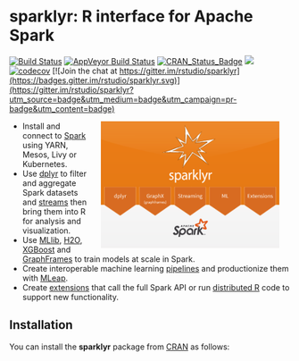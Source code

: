 sparklyr: R interface for Apache Spark
================

[![Build
Status](https://travis-ci.org/rstudio/sparklyr.svg?branch=master)](https://travis-ci.org/rstudio/sparklyr)
[![AppVeyor Build
Status](https://ci.appveyor.com/api/projects/status/github/rstudio/sparklyr?branch=master&svg=true)](https://ci.appveyor.com/project/JavierLuraschi/sparklyr)
[![CRAN\_Status\_Badge](https://www.r-pkg.org/badges/version/sparklyr)](https://cran.r-project.org/package=sparklyr)
<a href="https://www.r-pkg.org/pkg/sparklyr"><img src="https://cranlogs.r-pkg.org/badges/sparklyr?color=brightgreen" style=""></a>
[![codecov](https://codecov.io/gh/rstudio/sparklyr/branch/master/graph/badge.svg)](https://codecov.io/gh/rstudio/sparklyr)
[![Join the chat at
https://gitter.im/rstudio/sparklyr](https://badges.gitter.im/rstudio/sparklyr.svg)](https://gitter.im/rstudio/sparklyr?utm_source=badge&utm_medium=badge&utm_campaign=pr-badge&utm_content=badge)

<img src="tools/readme/sparklyr-illustration.png" width="320" align="right" style="margin-left: 20px; margin-right: 20px"/>

  - Install and connect to [Spark](http://spark.apache.org/) using YARN,
    Mesos, Livy or Kubernetes.
  - Use [dplyr](https://spark.rstudio.com/dplyr/) to filter and
    aggregate Spark datasets and
    [streams](https://spark.rstudio.com/guides/streaming/) then bring
    them into R for analysis and visualization.
  - Use [MLlib](http://spark.apache.org/docs/latest/mllib-guide.html),
    [H2O](https://spark.rstudio.com/guides/h2o/),
    [XGBoost](https://github.com/rstudio/sparkxgb) and
    [GraphFrames](https://github.com/rstudio/graphframes) to train
    models at scale in Spark.
  - Create interoperable machine learning
    [pipelines](https://spark.rstudio.com/guides/pipelines/) and
    productionize them with
    [MLeap](https://spark.rstudio.com/guides/mleap/).
  - Create [extensions](http://spark.rstudio.com/extensions.html) that
    call the full Spark API or run [distributed
    R](https://spark.rstudio.com/guides/distributed-r/) code to support
    new functionality.

## Installation

You can install the **sparklyr** package from
[CRAN](https://CRAN.r-project.org) as follows:
